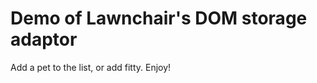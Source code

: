 Demo of Lawnchair's DOM storage adaptor
=======================================
Add a pet to the list, or add fitty. Enjoy!